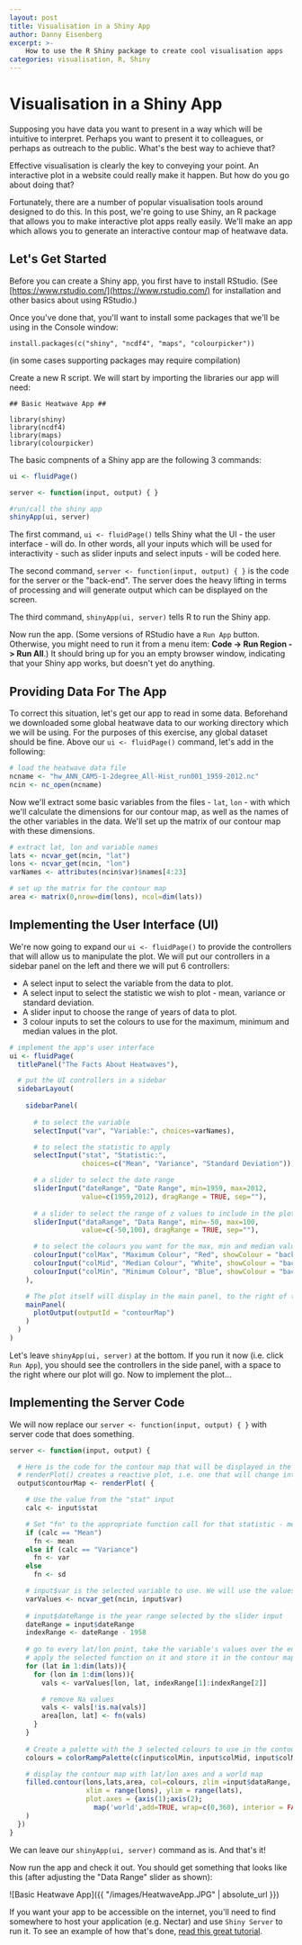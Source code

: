 ```yaml
---
layout: post
title: Visualisation in a Shiny App
author: Danny Eisenberg
excerpt: >-
    How to use the R Shiny package to create cool visualisation apps
categories: visualisation, R, Shiny
---
```

# Visualisation in a Shiny App

Supposing you have data you want to present in a way which will be intuitive to interpret. Perhaps you want to present it to colleagues, or perhaps as outreach to the public. What's the best way to achieve that?

Effective visualisation is clearly the key to conveying your point. An interactive plot in a website could really make it happen. But how do you go about doing that?

Fortunately, there are a number of popular visualisation tools around designed to do this. In this post, we're going to use Shiny, an R package that allows you to make interactive plot apps really easily. We'll make an app which allows you to generate an interactive contour map of heatwave data.

Let's Get Started
-----------------

Before you can create a Shiny app, you first have to install RStudio. (See [https://www.rstudio.com/](https://www.rstudio.com/) for installation and other basics about using RStudio.)

Once you've done that, you'll want to install some packages that we'll be using in the Console window:
```
install.packages(c("shiny", "ncdf4", "maps", "colourpicker"))
```
(in some cases supporting packages may require compilation)

Create a new R script. We will start by importing the libraries our app will need:
```
## Basic Heatwave App ##

library(shiny)
library(ncdf4)
library(maps)
library(colourpicker)
```

The basic compnents of a Shiny app are the following 3 commands:
```R
ui <- fluidPage()

server <- function(input, output) { }

#run/call the shiny app
shinyApp(ui, server)
```

The first command, `ui <- fluidPage()` tells Shiny what the UI - the user interface - will do. In other words, all your inputs which will be used for interactivity - such as slider inputs and select inputs - will be coded here.

The second command, `server <- function(input, output) { }` is the code for the server or the "back-end". The server does the heavy lifting in terms of processing and will generate output which can be displayed on the screen.

The third command, `shinyApp(ui, server)` tells R to run the Shiny app.

Now run the app. (Some versions of RStudio have a `Run App` button. Otherwise, you might need to run it from a menu item: **Code -> Run Region -> Run All**.) It should bring up for you an empty browser window, indicating that your Shiny app works, but doesn't yet do anything.

Providing Data For The App
--------------------------

To correct this situation, let's get our app to read in some data. Beforehand we downloaded some global heatwave data to our working directory which we will be using. For the purposes of this exercise, any global dataset should be fine. Above our `ui <- fluidPage()` command, let's add in the following:
```R
# load the heatwave data file
ncname <- "hw_ANN_CAM5-1-2degree_All-Hist_run001_1959-2012.nc"
ncin <- nc_open(ncname)
```
Now we'll extract some basic variables from the files - `lat`, `lon` - with which we'll calculate the dimensions for our contour map, as well as the names of the other variables in the data. We'll set up the matrix of our contour map with these dimensions.
```R
# extract lat, lon and variable names
lats <- ncvar_get(ncin, "lat")
lons <- ncvar_get(ncin, "lon")
varNames <- attributes(ncin$var)$names[4:23]

# set up the matrix for the contour map
area <- matrix(0,nrow=dim(lons), ncol=dim(lats))
```
Implementing the User Interface (UI)
------------------------------------

We're now going to expand our `ui <- fluidPage()` to provide the controllers that will allow us to manipulate the plot. We will put our controllers in a sidebar panel on the left and there we will put 6 controllers:
* A select input to select the variable from the data to plot.
* A select input to select the statistic we wish to plot - mean, variance or standard deviation.
* A slider input to choose the range of years of data to plot.
* 3 colour inputs to set the colours to use for the maximum, minimum and median values in the plot.
```R
# implement the app's user interface 
ui <- fluidPage(
  titlePanel("The Facts About Heatwaves"),

  # put the UI controllers in a sidebar  
  sidebarLayout(
    
    sidebarPanel(
      
      # to select the variable
      selectInput("var", "Variable:", choices=varNames),

      # to select the statistic to apply
      selectInput("stat", "Statistic:",
                  choices=c("Mean", "Variance", "Standard Deviation")),

      # a slider to select the date range    
      sliderInput("dateRange", "Date Range", min=1959, max=2012,
                  value=c(1959,2012), dragRange = TRUE, sep=""),
      
      # a slider to select the range of z values to include in the plot
      sliderInput("dataRange", "Data Range", min=-50, max=100,
                  value=c(-50,100), dragRange = TRUE, sep=""),

      # to select the colours you want for the max, min and median values
      colourInput("colMax", "Maximum Colour", "Red", showColour = "background"),
      colourInput("colMid", "Median Colour", "White", showColour = "background"),
      colourInput("colMin", "Minimum Colour", "Blue", showColour = "background")
    ),

    # The plot itself will display in the main panel, to the right of the side bar:
    mainPanel(
      plotOutput(outputId = "contourMap")
    )
  )
)
```

Let's leave `shinyApp(ui, server)` at the bottom. If you run it now (i.e. click `Run App`), you should see the controllers in the side panel, with a space to the right where our plot will go. Now to implement the plot...

Implementing the Server Code
----------------------------
We will now replace our `server <- function(input, output) { }` with server code that does something.
```R
server <- function(input, output) {

  # Here is the code for the contour map that will be displayed in the main panel
  # renderPlot() creates a reactive plot, i.e. one that will change interactively with our controllers
  output$contourMap <- renderPlot( {

    # Use the value from the "stat" input
    calc <- input$stat

    # Set "fn" to the appropriate function call for that statistic - mean(), var() or sd()
    if (calc == "Mean")
      fn <- mean
    else if (calc == "Variance")
      fn <- var
    else
      fn <- sd

    # input$var is the selected variable to use. We will use the values of that variable from the file.
    varValues <- ncvar_get(ncin, input$var)
    
    # input$dateRange is the year range selected by the slider input
    dateRange = input$dateRange
    indexRange <- dateRange - 1958
    
    # go to every lat/lon point, take the variable's values over the entire time range,
    # apply the selected function on it and store it in the contour map's matrix
    for (lat in 1:dim(lats)){
      for (lon in 1:dim(lons)){
        vals <- varValues[lon, lat, indexRange[1]:indexRange[2]]

        # remove Na values
        vals <- vals[!is.na(vals)]
        area[lon, lat] <- fn(vals)
      }
    }
    
    # Create a palette with the 3 selected colours to use in the contour map
    colours = colorRampPalette(c(input$colMin, input$colMid, input$colMax))(24)

    # display the contour map with lat/lon axes and a world map
    filled.contour(lons,lats,area, col=colours, zlim =input$dataRange, 
                   xlim = range(lons), ylim = range(lats),
                   plot.axes = {axis(1);axis(2);
                     map('world',add=TRUE, wrap=c(0,360), interior = FALSE)}
    )
  })
}
```

We can leave our `shinyApp(ui, server)` command as is.
And that's it!

Now run the app and check it out. You should get something that looks like this (after adjusting the "Data Range" slider as shown):

![Basic Heatwave App]({{ "/images/HeatwaveApp.JPG" | absolute_url }})

If you want your app to be accessible on the internet, you'll need to find somewhere to host your application (e.g. Nectar) and use `Shiny Server` to run it. To see an example of how that's done, [read this great tutorial](https://deanattali.com/2015/05/09/setup-rstudio-shiny-server-digital-ocean).
